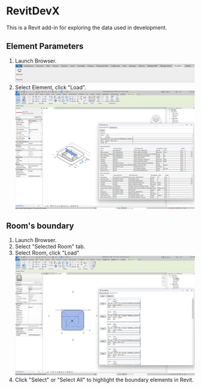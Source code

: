 # RevitDevX

This is a Revit add-in for exploring the data used in development.

## Element Parameters

1. Launch Browser.
![Browser](./docs/browser.png)
2. Select Element, click "Load".
![Selected Element](./docs/selected_element.png)

## Room's boundary

1. Launch Browser.
2. Select "Selected Room" tab.
3. Select Room, click "Load"
![Selected Room](./docs/selected_room.png)
4. Click "Select" or "Select All" to highlight the boundary elements in Revit.
